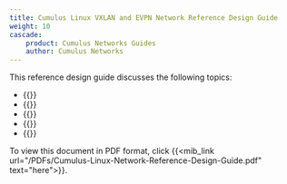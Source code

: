 ```yaml
---
title: Cumulus Linux VXLAN and EVPN Network Reference Design Guide
weight: 10
cascade:
    product: Cumulus Networks Guides
    author: Cumulus Networks
---
```

This reference design guide discusses the following topics:

- {{<link url="Introduction" text="Introduction">}}
- {{<link url="Data-Center-Networking-Concepts" text="Data Center Networking Concepts">}}
- {{<link url="EVPN-Deployment-Scenarios" text="EVPN Deployment Scenarios">}}
- {{<link url="Sample-Configurations" text="Sample Configurations">}}
- {{<link url="Additional-Information" text="Additional Information">}}

To view this document in PDF format, click {{<mib_link url="/PDFs/Cumulus-Linux-Network-Reference-Design-Guide.pdf" text="here">}}.
